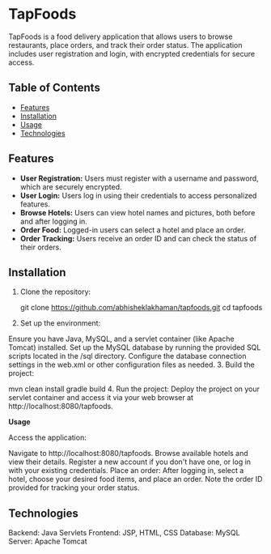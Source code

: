 # TapFoods

TapFoods is a food delivery application that allows users to browse restaurants, place orders, and track their order status. The application includes user registration and login, with encrypted credentials for secure access.

## Table of Contents

- [Features](#features)
- [Installation](#installation)
- [Usage](#usage)
- [Technologies](#technologies)
## Features

- **User Registration:** Users must register with a username and password, which are securely encrypted.
- **User Login:** Users log in using their credentials to access personalized features.
- **Browse Hotels:** Users can view hotel names and pictures, both before and after logging in.
- **Order Food:** Logged-in users can select a hotel and place an order.
- **Order Tracking:** Users receive an order ID and can check the status of their orders.

## Installation

1. Clone the repository:

  
   git clone https://github.com/abhisheklakhaman/tapfoods.git
   cd tapfoods

2. Set up the environment:

Ensure you have Java, MySQL, and a servlet container (like Apache Tomcat) installed.
Set up the MySQL database by running the provided SQL scripts located in the /sql directory.
Configure the database connection settings in the web.xml or other configuration files as needed.
3. Build the project:

  mvn clean install
  gradle build
4. Run the project:
  Deploy the project on your servlet container and access it via your web browser at http://localhost:8080/tapfoods.
  
**Usage**

Access the application:

  Navigate to http://localhost:8080/tapfoods.
  Browse available hotels and view their details.
  Register a new account if you don't have one, or log in with your existing credentials.
  Place an order:
  After logging in, select a hotel, choose your desired food items, and place an order.
  Note the order ID provided for tracking your order status.
  

## Technologies ## 

  Backend: Java Servlets
  Frontend: JSP, HTML, CSS
  Database: MySQL
  Server: Apache Tomcat
